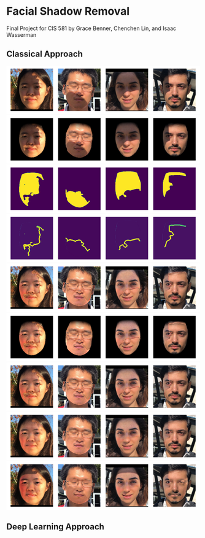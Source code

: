 # Facial Shadow Removal
Final Project for CIS 581 by Grace Benner, Chenchen Lin, and Isaac Wasserman

## Classical Approach
![](figures/01_original.png)
![](figures/02_isolated_faces.png)
![](figures/03_shadow_masks.png)
![](figures/04_shadow_contours.png)
![](figures/05.5_unshadowed_forehead_blended.png)
![](figures/05_unshadowed.png)
![](figures/06_composited.png)
![](figures/07_inpainted.png)
![](figures/08_final.png)
## Deep Learning Approach
